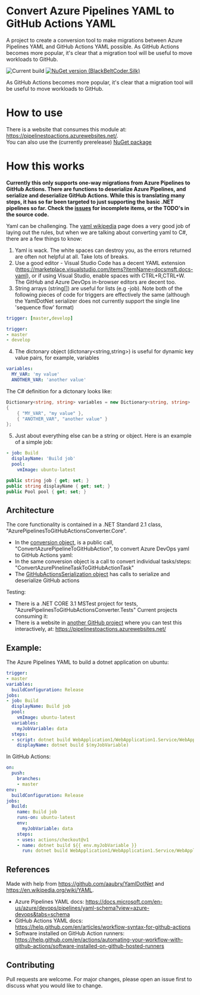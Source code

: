 # Convert Azure Pipelines YAML to GitHub Actions YAML 
A project to create a conversion tool to make migrations between Azure Pipelines YAML and GitHub Actions YAML possible. As GitHub Actions becomes more popular, it's clear that a migration tool will be useful to move workloads to GitHub. 

![Current build](https://github.com/samsmithnz/AzurePipelinesToGitHubActionsConverter/workflows/CI/badge.svg)
[![NuGet version (BlackBeltCoder.Silk)](https://img.shields.io/nuget/v/BlackBeltCoder.Silk.svg?style=flat-square)](https://www.nuget.org/packages/AzurePipelinesToGitHubActionsConverter.Core/)

As GitHub Actions becomes more popular, it's clear that a migration tool will be useful to move workloads to GitHub. 

# How to use
There is a website that consumes this module at: https://pipelinestoactions.azurewebsites.net/.  
You can also use the (currently prerelease) [NuGet package](https://www.nuget.org/packages/AzurePipelinesToGitHubActionsConverter.Core/)

# How this works
**Currently this only supports one-way migrations from Azure Pipelines to GitHub Actions. There are functions to deserialize Azure Pipelines, and serialize and deserialize GitHub Actions. While this is translating many steps, it has so far been targeted to just supporting the basic .NET pipelines so far. Check the [issues](https://github.com/samsmithnz/AzurePipelinesToGitHubActionsConverter/issues) for incomplete items, or the TODO's in the source code.**
 
Yaml can be challenging. The [yaml wikipedia](https://en.wikipedia.org/wiki/YAML) page does a very good job of laying out the rules, but when we are talking about converting yaml to C#, there are a few things to know:

1. Yaml is wack. The white spaces can destroy you, as the errors returned are often not helpful at all. Take lots of breaks.
2. Use a good editor - Visual Studio Code has a decent YAML extension (https://marketplace.visualstudio.com/items?itemName=docsmsft.docs-yaml), or if using Visual Studio, enable spaces with CTRL+R,CTRL+W. The GitHub and Azure DevOps in-browser editors are decent too. 
3. String arrays (string[]) are useful for lists (e.g -job). Note both of the following pieces of code for triggers are effectively the same (although the YamlDotNet serializer does not currently support the single line 'sequence flow' format)
```YAML
trigger: [master,develop]

trigger:
- master
- develop
```
4. The dictonary object (dictonary<string,string>) is useful for dynamic key value pairs, for example, variables
```YAML
variables:
  MY_VAR: 'my value'
  ANOTHER_VAR: 'another value'
```
The C# definition for a dictonary looks like:
```C#
Dictionary<string, string> variables = new Dictionary<string, string>
{
    { "MY_VAR", "my value" },
    { "ANOTHER_VAR", "another value" }
};
```
5. Just about everything else can be a string or object. Here is an example of a simple job:
```YAML
- job: Build
  displayName: 'Build job'
  pool:
    vmImage: ubuntu-latest
```
```C#
public string job { get; set; }
public string displayName { get; set; }
public Pool pool { get; set; }
```

## Architecture
The core functionality is contained in a .NET Standard 2.1 class, "AzurePipelinesToGitHubActionsConverter.Core".
- In the [conversion object](https://github.com/samsmithnz/AzurePipelinesToGitHubActionsConverter/blob/master/AzurePipelinesToGitHubActionsConverter/AzurePipelinesToGitHubActionsConverter.Core/Conversion.cs), is a public call, "ConvertAzurePipelineToGitHubAction", to convert Azure DevOps yaml to GitHub Actions yaml: 
- In the same conversion object is a call to convert individual tasks/steps: "ConvertAzurePinelineTaskToGitHubActionTask"
- The [GitHubActionsSerialization object](https://github.com/samsmithnz/AzurePipelinesToGitHubActionsConverter/blob/master/AzurePipelinesToGitHubActionsConverter/AzurePipelinesToGitHubActionsConverter.Core/GitHubActionsSerialization.cs) has calls to serialize and deserialize GitHub actions 

Testing:
- There is a .NET CORE 3.1 MSTest project for tests, "AzurePipelinesToGitHubActionsConverter.Tests" 
Current projects consuming it:
- There is a website in [another GitHub project](https://github.com/samsmithnz/AzurePipelinesToGitHubActionsConverterWeb) where you can test this interactively, at: https://pipelinestoactions.azurewebsites.net/ 

## Example: 
The Azure Pipelines YAML to build a dotnet application on ubuntu:
```YAML
trigger:
- master
variables:
  buildConfiguration: Release
jobs:
- job: Build
  displayName: Build job
  pool: 
    vmImage: ubuntu-latest
  variables:
    myJobVariable: data
  steps: 
  - script: dotnet build WebApplication1/WebApplication1.Service/WebApplication1.Service.csproj --configuration $(buildConfiguration) 
    displayName: dotnet build $(myJobVariable)
```
In GitHub Actions:
```YAML
on: 
  push:
    branches:
    - master
env:
  buildConfiguration: Release
jobs:
  Build:
    name: Build job
    runs-on: ubuntu-latest
    env:
      myJobVariable: data
    steps:
    - uses: actions/checkout@v1
    - name: dotnet build ${{ env.myJobVariable }}
      run: dotnet build WebApplication1/WebApplication1.Service/WebApplication1.Service.csproj --configuration ${{ env.buildConfiguration }}";
```
## References
Made with help from https://github.com/aaubry/YamlDotNet and https://en.wikipedia.org/wiki/YAML.
- Azure Pipelines YAML docs: https://docs.microsoft.com/en-us/azure/devops/pipelines/yaml-schema?view=azure-devops&tabs=schema
- GitHub Actions YAML docs: https://help.github.com/en/articles/workflow-syntax-for-github-actions
- Software installed on GitHub Action runners: https://help.github.com/en/actions/automating-your-workflow-with-github-actions/software-installed-on-github-hosted-runners

## Contributing
Pull requests are welcome. For major changes, please open an issue first to discuss what you would like to change.
